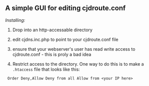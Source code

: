 A simple GUI for editing cjdroute.conf
--------

*Installing:*

1. Drop into an http-accessable directory

2. edit cjdns.inc.php to point to your cjdroute.conf file

3. ensure that your webserver's user has read write access to cjdroute.conf - this is proly a bad idea

4. Restrict access to the directory. One way to do this is to make a `.htaccess` file that looks like this:

`
Order Deny,Allow
Deny from all
Allow from <your IP here>`


